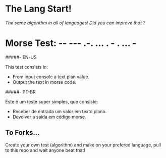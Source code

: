 The Lang Start!
==

*The same algorithm in all of languages! Did you can improve that ?*

Morse Test: -- --- .-. ... .  - . ... -
=====

#####- EN-US

This test consists in:

- From input console a text plan value.
- Output the text in morse code.

#####- PT-BR

 Este é um teste super simples, que consiste:
 
 - Receber de entrada um valor em texto plano.
 - Devolver a saída em código morse.



## To Forks...

Create your own test (algorithm) and make on your prefered language, pull to this repo and wait anyone beat that!


 
	
	
